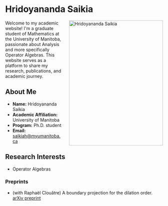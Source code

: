 # Hridoyananda Saikia 

<div style="float:right; margin-left:20px;"> 
    <img src="https://github.com/hridoyananda/hridoy.github.io/blob/master/assets/149207025/87a8e64c-c470-4ced-90f0-5aec59e6f811.jpg" alt="Hridoyananda Saikia" style="width:300px;height:400px;"> 
</div> 

Welcome to my academic website! I'm a graduate student of Mathematics at the University of Manitoba, passionate about Analysis and more specifically Operator Algebras. This website serves as a platform to share my research, publications, and academic journey. 

## About Me 

- **Name:** Hridoyananda Saikia 
- **Academic Affiliation:** University of Manitoba 
- **Program:** Ph.D. student 
- **Email:** saikiah@myumanitoba.ca 

## Research Interests 

- Operator Algebras 

### Preprints 

- (with Raphaël Clouâtre) A boundary projection for the dilation order. [arXiv preprint](https://arxiv.org/abs/2310.17601) 

 
